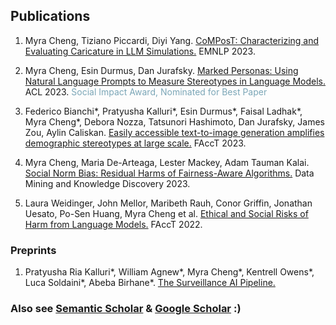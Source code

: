 ## Publications

1. Myra Cheng, Tiziano Piccardi, Diyi Yang. [CoMPosT: Characterizing and Evaluating Caricature in LLM Simulations.](https://arxiv.org/pdf/2310.11501.pdf) EMNLP 2023.

2. Myra Cheng, Esin Durmus, Dan Jurafsky. [Marked Personas: Using Natural Language Prompts to Measure Stereotypes in Language Models.](https://arxiv.org/pdf/2305.18189.pdf) ACL 2023. <span style="color:#7BA6B7">Social Impact Award, Nominated for Best Paper</span>

3. Federico Bianchi\*, Pratyusha Kalluri\*, Esin Durmus\*, Faisal Ladhak\*, Myra Cheng\*, Debora Nozza, Tatsunori Hashimoto, Dan Jurafsky, James Zou, Aylin Caliskan. [Easily accessible text-to-image generation amplifies demographic stereotypes at large scale.](https://arxiv.org/pdf/2211.03759.pdf) FAccT 2023.

4. Myra Cheng, Maria De-Arteaga, Lester Mackey, Adam Tauman Kalai. [Social Norm Bias: Residual Harms of Fairness-Aware Algorithms.](https://arxiv.org/pdf/2108.11056.pdf) Data Mining and Knowledge Discovery 2023.

5. Laura Weidinger, John Mellor, Maribeth Rauh, Conor Griffin, Jonathan Uesato, Po-Sen Huang, Myra Cheng et al. [Ethical and Social Risks of Harm from Language Models.](https://arxiv.org/pdf/2112.04359.pdf) FAccT 2022.

### Preprints
1. Pratyusha Ria Kalluri\*, William Agnew\*, Myra Cheng\*, Kentrell Owens\*, Luca Soldaini\*, Abeba Birhane\*. [The Surveillance AI Pipeline.](https://arxiv.org/pdf/2309.15084.pdf)

### Also see [Semantic Scholar](https://www.semanticscholar.org/author/M.-Cheng/2149615775) & [Google Scholar](https://scholar.google.com/citations?user=gaslQl8AAAAJ&hl=en) :) 
